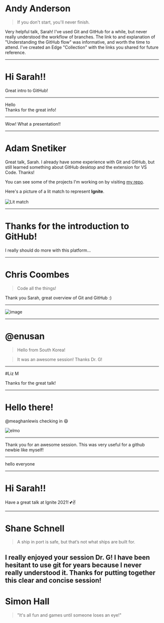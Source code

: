 # Andy Anderson

> If you don't start, you'll never finish.


Very helpful talk, Sarah! I've used Git and GitHub for a while, but never really understood
the workflow of branches. The link to and explanation of "Understanding the GitHub flow" 
was informative, and worth the time to attend. I've created an Edge "Collection" with the 
links you shared for future reference. 

---
# Hi Sarah!!

Great intro to GitHub!

---
Hello  
Thanks for the great info!

---
Wow!  What a presentation!!

---
# Adam Snetiker

Great talk, Sarah. I already have some experience with Git and GitHub, but still learned something about GitHub desktop and the extension for VS Code. Thanks!

You can see some of the projects I'm working on by visiting [my repo](https://www.github.com/adam-snetiker).

Here's a picture of a lit match to represent **Ignite**.
<br><br>
![Lit match](https://raw.githubusercontent.com/adam-snetiker/talkswithdrg/main/2021/spring-ignite/intro-to-github/notes/ignite.jpg) 

---
# Thanks for the introduction to GitHub!

I really should do more with this platform...

---
# Chris Coombes

> Code all the things!

Thank you Sarah, great overview of Git and GitHub :)

---
![image](https://user-images.githubusercontent.com/80013228/109893623-9b062b00-7c51-11eb-91d3-bd3efd30cbba.png)

---
# @enusan

> Hello from South Korea!

> It was an awesome session! Thanks Dr. G!
---
#Liz M

Thanks for the great talk!

---
# Hello there!

@meaghanlewis checking in :smile:

![elmo](https://user-images.githubusercontent.com/10103121/109699823-e29f9080-7b45-11eb-9fea-1b793376889b.gif)


---
Thank you for an awesome session.  This was very useful for a github newbie like myself!

---
hello everyone

---
# Hi Sarah!!

Have a great talk at Ignite 2021! 💕✌

---
# Shane Schnell

> A ship in port is safe, but that’s not what ships are built for.

I really enjoyed your session Dr. G!  I have been hesitant to use git for years because I never really understood it.  Thanks for putting together this clear and concise session!
---
# Simon Hall

> "It's all fun and games until someone loses an eye!"


